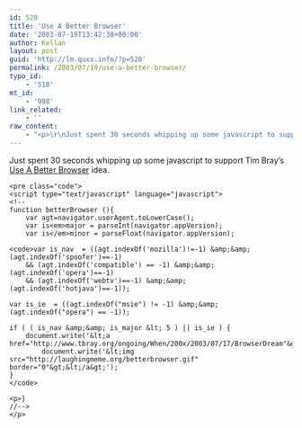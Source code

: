 ```yaml
---
id: 520
title: 'Use A Better Browser'
date: '2003-07-19T13:42:38+00:00'
author: Kellan
layout: post
guid: 'http://lm.quxx.info/?p=520'
permalink: /2003/07/19/use-a-better-browser/
typo_id:
    - '518'
mt_id:
    - '998'
link_related:
    - ''
raw_content:
    - "<p>\r\nJust spent 30 seconds whipping up some javascript to support Tim Bray\\'s <a href=\\\"http://www.tbray.org/ongoing/When/200x/2003/07/17/BrowserDream\\\">Use A Better Browser</a> idea. \r\n</p>\n<pre class=\\\"code\\\">\r\n&lt;script type=\\\"text/javascript\\\" language=\\\"javascript\\\"&gt;\r\n&lt;!--\r\nfunction betterBrowser (){\r\n\tvar agt=navigator.userAgent.toLowerCase();\r\n\tvar is_major = parseInt(navigator.appVersion);\r\n\tvar is_minor = parseFloat(navigator.appVersion);\r\n    \r\n\tvar is_nav  = ((agt.indexOf(\\'mozilla\\')!=-1) &amp;&amp; (agt.indexOf(\\'spoofer\\')==-1)\r\n        && (agt.indexOf(\\'compatible\\') == -1) &amp;&amp; (agt.indexOf(\\'opera\\')==-1)\r\n        && (agt.indexOf(\\'webtv\\')==-1) &amp;&amp; (agt.indexOf(\\'hotjava\\')==-1));\r\n                \r\n\tvar is_ie  = ((agt.indexOf(\\\"msie\\\") != -1) &amp;&amp; (agt.indexOf(\\\"opera\\\") == -1));\r\n\t\r\n\tif ( ( is_nav &amp;&amp; is_major &lt; 5 ) || is_ie ) {\r\n\t    document.write(\\'&lt;a href=\\\"http://www.tbray.org/ongoing/When/200x/2003/07/17/BrowserDream\\\"&gt;\\');\r\n            document.write(\\'&lt;img src=\\\"http://laughingmeme.org/betterbrowser.gif\\\" border=\\\"0\\\"&gt;&lt;/a&gt;\\');\r\n\t}\r\n}\r\n//--&gt;\r\n</pre>"
---
```


Just spent 30 seconds whipping up some javascript to support Tim Bray’s [Use A Better Browser](http://www.tbray.org/ongoing/When/200x/2003/07/17/BrowserDream) idea.

```
<pre class="code">
<script type="text/javascript" language="javascript">
<!--
function betterBrowser (){
    var agt=navigator.userAgent.toLowerCase();
    var is<em>major = parseInt(navigator.appVersion);
    var is</em>minor = parseFloat(navigator.appVersion);

<code>var is_nav  = ((agt.indexOf('mozilla')!=-1) &amp;&amp; (agt.indexOf('spoofer')==-1)
    && (agt.indexOf('compatible') == -1) &amp;&amp; (agt.indexOf('opera')==-1)
    && (agt.indexOf('webtv')==-1) &amp;&amp; (agt.indexOf('hotjava')==-1));

var is_ie  = ((agt.indexOf("msie") != -1) &amp;&amp; (agt.indexOf("opera") == -1));

if ( ( is_nav &amp;&amp; is_major &lt; 5 ) || is_ie ) {
    document.write('&lt;a href="http://www.tbray.org/ongoing/When/200x/2003/07/17/BrowserDream"&gt;');
        document.write('&lt;img src="http://laughingmeme.org/betterbrowser.gif" border="0"&gt;&lt;/a&gt;');
}
</code>

<p>}
//-->
</p>
```